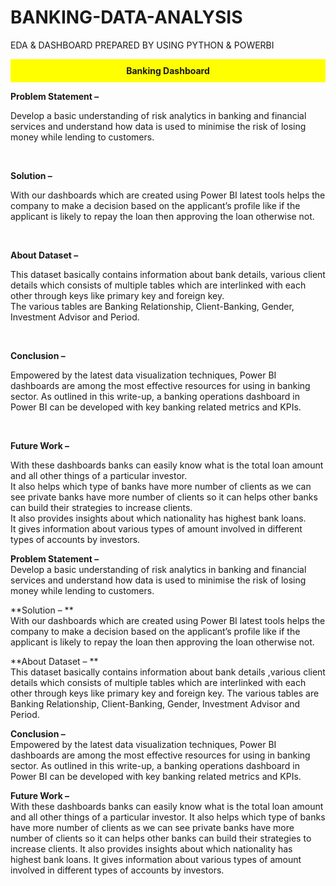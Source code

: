 # BANKING-DATA-ANALYSIS
EDA &amp; DASHBOARD PREPARED BY USING PYTHON &amp; POWERBI

<p align="center" style="background-color: yellow; font-weight: bold; padding: 10px;">
  Banking Dashboard
</p>
                                                                                  

**Problem Statement –**

Develop a basic understanding of risk analytics in banking and financial services and understand how data is used to minimise the risk of losing money while lending to customers.

<br>

**Solution –**

With our dashboards which are created using Power BI latest tools helps the company to make a decision based on the applicant’s profile like if the applicant is likely to repay the loan then approving the loan otherwise not.

<br>

**About Dataset –**

This dataset basically contains information about bank details, various client details which consists of multiple tables which are interlinked with each other through keys like primary key and foreign key.  
The various tables are Banking Relationship, Client-Banking, Gender, Investment Advisor and Period.

<br>

**Conclusion –**

Empowered by the latest data visualization techniques, Power BI dashboards are among the most effective resources for using in banking sector. As outlined in this write-up, a banking operations dashboard in Power BI can be developed with key banking related metrics and KPIs.

<br>

**Future Work –**

With these dashboards banks can easily know what is the total loan amount and all other things of a particular investor.  
It also helps which type of banks have more number of clients as we can see private banks have more number of clients so it can helps other banks can build their strategies to increase clients.  
It also provides insights about which nationality has highest bank loans.  
It gives information about various types of amount involved in different types of accounts by investors.

                                                                                           
**Problem Statement –**
<br>
Develop a basic understanding of risk analytics in banking and financial services and understand how data is used to minimise the risk of losing money while lending to customers.

**Solution – **
<br>
With our dashboards which are created using Power BI latest tools helps the company to make a decision based on the applicant’s profile like if the applicant is likely to repay the loan then approving the loan otherwise not.

**About Dataset – **
<br>
This dataset basically contains information about bank details ,various client details which consists of multiple tables which are interlinked with each other through keys like primary key and foreign key.
The various tables are Banking Relationship, Client-Banking, Gender, Investment Advisor and Period.

**Conclusion –**
<br>
Empowered by the latest data visualization techniques, Power BI dashboards are among the most effective resources for using in banking sector. As outlined in this write-up, a banking  operations dashboard in Power BI can be developed with key banking related metrics and KPIs.

**Future Work –**
<br>
With these dashboards banks can easily know what is the total loan amount and all other things of a particular investor.
It also helps which type of banks have more number of clients as we can see private banks have more number of clients so it can helps other banks can build their strategies to increase clients.
It also provides insights about which nationality has highest bank loans.
It gives information about various types of amount involved in different types of accounts by investors.


